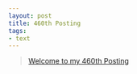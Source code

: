 ```yaml
---
layout: post
title: 460th Posting
tags: 
- text
---
```


> [Welcome to my 460th Posting](https://janghan-kor.tistory.com/1737)
